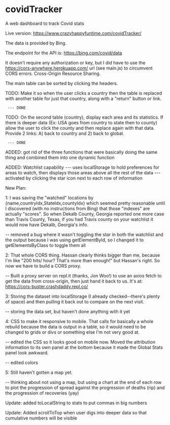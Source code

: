 # covidTracker
A web dashboard to track Covid stats

Live version: https://www.crazyhappyfuntime.com/covidTracker/

The data is provided by Bing.

The endpoint for the API is: https://bing.com/covid/data

It doesn't require any authorization or key, but I did have to use the https://cors-anywhere.herokuapp.com/ url (see main.js) to circumvent CORS errors. Cross-Origin Resource Sharing.

The main table can be sorted by clicking the headers.

TODO: Make it so when the user clicks a country then the table is replaced with another table for just that
country, along with a "return" button or link.
 
     --- DONE

TODO: On the second table (country), display each area and its statistics. If there is deeper data (Ex: USA goes from country to state then to county) allow the user to click the county and then replace again with that data.
Provide 2 links: A) back to country and 2) back to global.

     --- DONE


ADDED: got rid of the three functions that were basically doing the same thing and combined them into one dynamic function

ADDED: Watchlist capability
     --- uses localStorage to hold preferences for areas to watch, then displays those areas above all the rest of the data 
     --- activated by clicking the star icon next to each row of information


New Plan:

1: I was saving the "watched" locations by {name,countryIdx,StateIdx,countyIdx} which seemed pretty reasonable until I discovered (with no instructions from Bing) that those "indexes" are actually "scores". So when Dekalb County, Georgia reported one more case than Travis County, Texas, if you had Travis county on your watchlist it would now have Dekalb, Georgia's info.

  -- removed a bug where it wasn't toggling the star in both the watchlist and the output because I was using
  getElementById, so I changed it to getElementsByClass to toggle them all

2: That whole CORS thing. Hassan clearly thinks bigger than me, because I'm like "200 hits/ hour? That's more than enough!" but Hassan's right. So now we have to build a CORS proxy.

  -- Built a proxy server on repl.it (thanks, Jon Woo!) to use an axios fetch to get the data from cross-origin, then just hand it back to us. It's at: https://cors-buster.crashdaddy.repl.co/

3: Storing the dataset into localStorage (I already checked--there's plenty of space) and then pulling it back out to compare on the next visit.

  -- storing the data set, but haven't done anything with it yet

4: CSS to make it responsive to mobile. That calls for basically a whole rebuild because the data is output in a table, so it would need to be changed to grids or divs or something else I'm not very good at.

  -- edited the CSS so it looks good on mobile now. Moved the attribution information to its own panel at the bottom because it made the Global Stats panel look awkward.

  -- edited colors

5: Still haven't gotten a map yet.

  -- thinking about not using a map, but using a chart at the end of each row to plot the progression of spread against the progression of deaths (rip) and the progression of recoveries (yay)

Update: added toLocalString to stats to put commas in big numbers

Update: Added scrollToTop when user digs into deeper data so that cumulative numbers will be visible